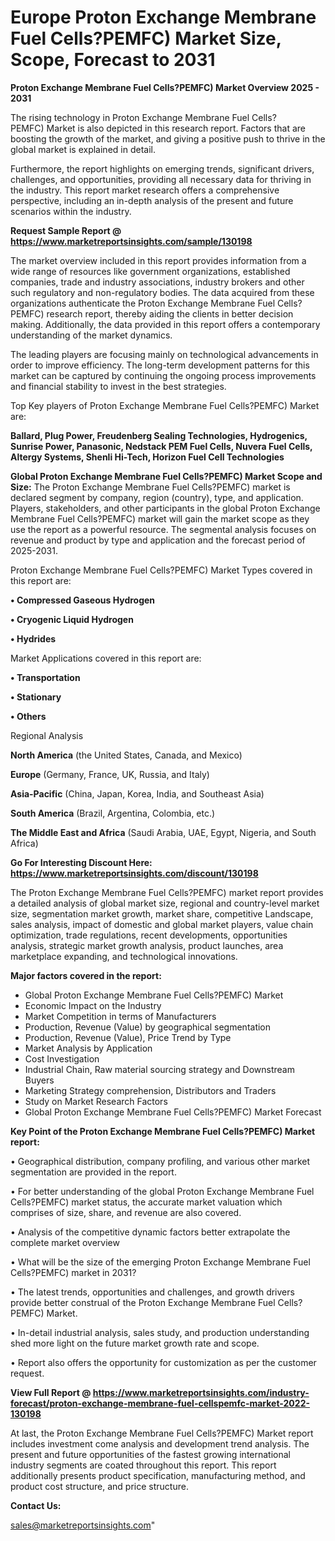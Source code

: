 # Europe Proton Exchange Membrane Fuel Cells?PEMFC) Market Size, Scope, Forecast to 2031

<Strong> Proton Exchange Membrane Fuel Cells?PEMFC) Market Overview 2025 - 2031</strong>

The rising technology in Proton Exchange Membrane Fuel Cells?PEMFC) Market is also depicted in this research report. Factors that are boosting the growth of the market, and giving a positive push to thrive in the global market is explained in detail.

Furthermore, the report highlights on emerging trends, significant drivers, challenges, and opportunities, providing all necessary data for thriving in the industry. This report market research offers a comprehensive perspective, including an in-depth analysis of the present and future scenarios within the industry.

<strong>Request Sample Report @ <a href=https://www.marketreportsinsights.com/sample/130198>https://www.marketreportsinsights.com/sample/130198</a></strong>

The market overview included in this report provides information from a wide range of resources like government organizations, established companies, trade and industry associations, industry brokers and other such regulatory and non-regulatory bodies. The data acquired from these organizations authenticate the Proton Exchange Membrane Fuel Cells?PEMFC) research report, thereby aiding the clients in better decision making. Additionally, the data provided in this report offers a contemporary understanding of the market dynamics.

The leading players are focusing mainly on technological advancements in order to improve efficiency. The long-term development patterns for this market can be captured by continuing the ongoing process improvements and financial stability to invest in the best strategies.

Top Key players of Proton Exchange Membrane Fuel Cells?PEMFC) Market are:

<strong>Ballard, Plug Power, Freudenberg Sealing Technologies, Hydrogenics, Sunrise Power, Panasonic, Nedstack PEM Fuel Cells, Nuvera Fuel Cells, Altergy Systems, Shenli Hi-Tech, Horizon Fuel Cell Technologies</strong>

<strong><b>Global Proton Exchange Membrane Fuel Cells?PEMFC) Market Scope and Size:</b></strong>
The Proton Exchange Membrane Fuel Cells?PEMFC) market is declared segment by company, region (country), type, and application. Players, stakeholders, and other participants in the global Proton Exchange Membrane Fuel Cells?PEMFC) market will gain the market scope as they use the report as a powerful resource. The segmental analysis focuses on revenue and product by type and application and the forecast period of 2025-2031.

Proton Exchange Membrane Fuel Cells?PEMFC) Market Types covered in this report are:

<strong>• Compressed Gaseous Hydrogen

• Cryogenic Liquid Hydrogen

• Hydrides</strong>

Market Applications covered in this report are:

<strong>• Transportation

• Stationary

• Others</strong> 

Regional Analysis

<strong>North America</strong> (the United States, Canada, and Mexico)

<strong>Europe</strong> (Germany, France, UK, Russia, and Italy)

<strong>Asia-Pacific</strong> (China, Japan, Korea, India, and Southeast Asia)

<strong>South America</strong> (Brazil, Argentina, Colombia, etc.)

<strong>The Middle East and Africa</strong> (Saudi Arabia, UAE, Egypt, Nigeria, and South Africa)

<strong>Go For Interesting Discount Here: <a href=https://www.marketreportsinsights.com/discount/130198>https://www.marketreportsinsights.com/discount/130198</a></strong>

The Proton Exchange Membrane Fuel Cells?PEMFC) market report provides a detailed analysis of global market size, regional and country-level market size, segmentation market growth, market share, competitive Landscape, sales analysis, impact of domestic and global market players, value chain optimization, trade regulations, recent developments, opportunities analysis, strategic market growth analysis, product launches, area marketplace expanding, and technological innovations.

<strong><b>Major factors covered in the report:</b></strong>
<ul>
  <li>Global Proton Exchange Membrane Fuel Cells?PEMFC) Market </li>
  <li>Economic Impact on the Industry</li>
  <li>Market Competition in terms of Manufacturers</li>
  <li>Production, Revenue (Value) by geographical segmentation</li>
  <li>Production, Revenue (Value), Price Trend by Type</li>
  <li>Market Analysis by Application</li>
  <li>Cost Investigation</li>
  <li>Industrial Chain, Raw material sourcing strategy and Downstream Buyers</li>
  <li>Marketing Strategy comprehension, Distributors and Traders</li>
  <li>Study on Market Research Factors</li>
  <li>Global Proton Exchange Membrane Fuel Cells?PEMFC) Market Forecast</li>
</ul>

<strong><b>Key Point of the Proton Exchange Membrane Fuel Cells?PEMFC) Market report:</b></strong>

• Geographical distribution, company profiling, and various other market segmentation are provided in the report.

• For better understanding of the global Proton Exchange Membrane Fuel Cells?PEMFC) market status, the accurate market valuation which comprises of size, share, and revenue are also covered.

• Analysis of the competitive dynamic factors better extrapolate the complete market overview

• What will be the size of the emerging Proton Exchange Membrane Fuel Cells?PEMFC) market in 2031?

• The latest trends, opportunities and challenges, and growth drivers provide better construal of the Proton Exchange Membrane Fuel Cells?PEMFC) Market.

• In-detail industrial analysis, sales study, and production understanding shed more light on the future market growth rate and scope.

• Report also offers the opportunity for customization as per the customer request.

<strong><b>View Full Report @ <a href=https://www.marketreportsinsights.com/industry-forecast/proton-exchange-membrane-fuel-cellspemfc-market-2022-130198>https://www.marketreportsinsights.com/industry-forecast/proton-exchange-membrane-fuel-cellspemfc-market-2022-130198</a></b></strong>


At last, the Proton Exchange Membrane Fuel Cells?PEMFC) Market report includes investment come analysis and development trend analysis. The present and future opportunities of the fastest growing international industry segments are coated throughout this report. This report additionally presents product specification, manufacturing method, and product cost structure, and price structure.

<strong>Contact Us:</strong>

sales@marketreportsinsights.com"
